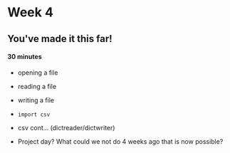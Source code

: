 # Week 4

## You've made it this far!

#### 30 minutes

* opening a file
* reading a file
* writing a file
* `import csv`

* csv cont... (dictreader/dictwriter)
* Project day? What could we not do 4 weeks ago that is now possible?

